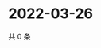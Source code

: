 # 2022-03-26

共 0 条

<!-- BEGIN WEIBO -->
<!-- 最后更新时间 Sat Mar 26 2022 12:15:36 GMT+0800 (China Standard Time) -->

<!-- END WEIBO -->
